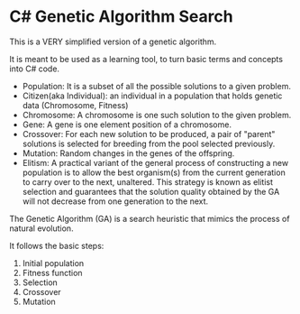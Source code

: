 # C# Genetic Algorithm Search
This is a VERY simplified version of a genetic algorithm.
 
It is meant to be used as a learning tool, to turn basic terms and concepts into C# code.

- Population: It is a subset of all the possible solutions to a given problem.
- Citizen(aka Individual): an individual in a population that holds genetic data (Chromosome, Fitness)
- Chromosome: A chromosome is one such solution to the given problem.
- Gene: A gene is one element position of a chromosome.
- Crossover: For each new solution to be produced, a pair of "parent" solutions is selected for breeding from the pool selected previously.
- Mutation: Random changes in the genes of the offspring.
- Elitism: A practical variant of the general process of constructing a new population is to allow the best 
           organism(s) from the current generation to carry over to the next, unaltered. This strategy is known as 
           elitist selection and guarantees that the solution quality obtained by the GA will not 
           decrease from one generation to the next.

The Genetic Algorithm (GA) is a search heuristic that mimics the process of natural evolution.

It follows the basic steps:
1. Initial population
2. Fitness function
3. Selection
4. Crossover
5. Mutation
